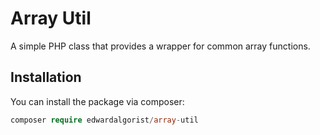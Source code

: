 # Array Util

A simple PHP class that provides a wrapper for common array functions.

## Installation
You can install the package via composer:

```php
composer require edwardalgorist/array-util
```

